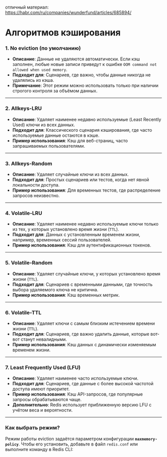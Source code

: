 
отличный материал:
https://habr.com/ru/companies/wunderfund/articles/685894/

# Aлгоритмов кэширования

### **1. No eviction (по умолчанию)**

- **Описание**: Данные не удаляются автоматически. Если кэш заполнен, любые новые записи приведут к ошибке `OOM command not allowed when used memory`.
- **Подходит для**: Сценариев, где важно, чтобы данные никогда не удалялись из кэша.
- **Примечание**: Этот режим можно использовать только при наличии строгого контроля за объёмом данных.

---

### **2. Allkeys-LRU**

- **Описание**: Удаляет наименее недавно используемые (Least Recently Used) ключи из всех данных.
- **Подходит для**: Классического сценария кэширования, где часто используемые данные остаются в кэше.
- **Пример использования**: Кэш для веб-страниц, часто запрашиваемых пользователями.

---

### **3. Allkeys-Random**

- **Описание**: Удаляет случайные ключи из всех данных.
- **Подходит для**: Простых сценариев или тестов, когда нет явной локальности доступа.
- **Пример использования**: Для временных тестов, где распределение запросов неизвестно.

---

### **4. Volatile-LRU**

- **Описание**: Удаляет наименее недавно используемые ключи только из тех, у которых установлено время жизни (`TTL`).
- **Подходит для**: Данных с установленным временем жизни, например, временных сессий пользователей.
- **Пример использования**: Кэш для аутентификационных токенов.

---

### **5. Volatile-Random**

- **Описание**: Удаляет случайные ключи, у которых установлено время жизни (`TTL`).
- **Подходит для**: Сценариев с временными данными, где точность выбора удаляемого ключа не критична.
- **Пример использования**: Кэш временных метрик.

---

### **6. Volatile-TTL**

- **Описание**: Удаляет ключи с самым близким истечением времени жизни (`TTL`).
- **Подходит для**: Сценариев, где важно удалить данные, которые вот-вот станут невалидными.
- **Пример использования**: Кэш данных с динамически изменяемым временем жизни.

---

### **7. Least Frequently Used (LFU)**

- **Описание**: Удаляет наименее часто используемые ключи.
- **Подходит для**: Сценариев, где данные с более высокой частотой доступа имеют приоритет.
- **Пример использования**: Кэш API-запросов, где популярные запросы обрабатываются чаще.
- **Дополнительно**: Redis использует приближенную версию LFU с учётом веса и вероятности.

---

### Как выбрать режим?

Режим работы eviction задаётся параметром конфигурации **`maxmemory-policy`**. Чтобы его установить, добавьте в файл `redis.conf` или выполните команду в Redis CLI:

